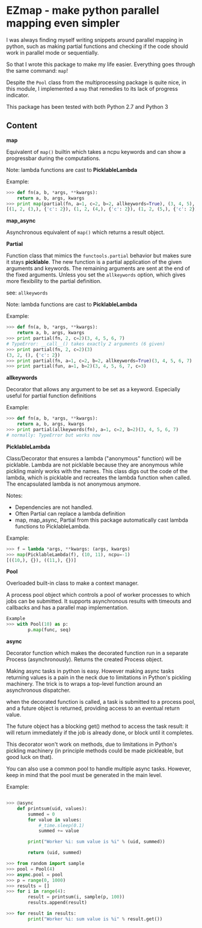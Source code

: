 EZmap - make python parallel mapping even simpler
=================================================

I was always finding myself writing snippets around parallel mapping in python, such as making partial functions and checking if the code should work in parallel mode or sequentially. 

So that I wrote this package to make my life easier. Everything goes through the same command: `map`!

Despite the `Pool` class from the multiprocessing package is quite nice, in this module, I implemented a `map` that remedies to its lack of progress indicator.


This package has been tested with both Python 2.7 and Python 3


Content
-------

**map**

Equivalent of `map()` builtin which takes a ncpu keywords and can show a progressbar during the computations.

Note: lambda functions are cast to __PicklableLambda__

Example:

```python
>>> def fn(a, b, *args, **kwargs):
	return a, b, args, kwargs
>>> print map(partial(fn, a=1, c=2, b=2, allkeywords=True), (3, 4, 5), ncpu=-1)
[(1, 2, (3,), {'c': 2}), (1, 2, (4,), {'c': 2}), (1, 2, (5,), {'c': 2})]
```


**map_async**

Asynchronous equivalent of `map()` which returns a result object.


**Partial**

Function class that mimics the `functools.partial` behavior but makes sure it stays __picklable__.  The new function is a partial application of the given arguments and keywords.  The remaining arguments are sent at the end of the fixed arguments.  Unless you set the `allkeywords` option, which gives more flexibility to the partial definition.

see: `allkeywords` 

Note: lambda functions are cast to __PicklableLambda__

Example:

```python
>>> def fn(a, b, *args, **kwargs):
	return a, b, args, kwargs
>>> print partial(fn, 2, c=2)(3, 4, 5, 6, 7)
# TypeError: __call__() takes exactly 2 arguments (6 given)
>>> print partial(fn, 2, c=2)(3)
(3, 2, (), {'c': 2})
>>> print partial(fn, a=1, c=2, b=2, allkeywords=True)(3, 4, 5, 6, 7)
>>> print partial(fun, a=1, b=2)(3, 4, 5, 6, 7, c=3)
```


**allkeywords**

Decorator that allows any argument to be set as a keyword. Especially useful for partial function definitions

Example:

```python
>>> def fn(a, b, *args, **kwargs):
	return a, b, args, kwargs
>>> print partial(allkeywords(fn), a=1, c=2, b=2)(3, 4, 5, 6, 7)
# normally: TypeError but works now
```



**PicklableLambda**

Class/Decorator that ensures a lambda ("anonymous" function) will be picklable.  Lambda are not picklable because they are anonymous while pickling mainly works with the names.  This class digs out the code of the lambda, which is picklable and recreates the lambda function when called.  The encapsulated lambda is not anonymous anymore.

Notes:
* Dependencies are not handled.
* Often Partial can replace a lambda definition
* map, map_async, Partial from this package automatically cast lambda functions
to PicklableLambda.

Example:

```python
>>> f = lambda *args, **kwargs: (args, kwargs)
>>> map(PicklableLambda(f), (10, 11), ncpu=-1)
[((10,), {}), ((11,), {})]
```

**Pool**

Overloaded built-in class to make a context manager.

A process pool object which controls a pool of worker processes to which jobs can be submitted. It supports asynchronous results with timeouts and callbacks and has a parallel map implementation.

```python
Example
>>> with Pool(10) as p:
        p.map(func, seq)
```

**async**

Decorator function which makes the decorated function run in a separate Process (asynchronously).  Returns the created Process object.

Making async tasks in python is easy. However making async tasks returning values is a pain in the neck due to limitations in Python's pickling machinery. The trick is to wraps a top-level function around an asynchronous dispatcher.

when the decorated function is called, a task is submitted to a process pool, and a future object is returned, providing access to an eventual return value.

The future object has a blocking get() method to access the task result: it will return immediately if the job is already done, or block until it completes.

This decorator won't work on methods, due to limitations in Python's pickling machinery (in principle methods could be made pickleable, but good luck on that).

You can also use a common pool to handle multiple async tasks. However, keep in mind that the pool must be generated in the main level.  

Example:

```python

>>> @async
    def printsum(uid, values):
        summed = 0
        for value in values:
            #_time.sleep(0.1)
            summed += value

        print("Worker %i: sum value is %i" % (uid, summed))

        return (uid, summed)

>>> from random import sample
>>> pool = Pool(4)
>>> async.pool = pool
>>> p = range(0, 1000)
>>> results = []
>>> for i in range(4):
        result = printsum(i, sample(p, 100))
        results.append(result)

>>> for result in results:
        print("Worker %i: sum value is %i" % result.get())
```

